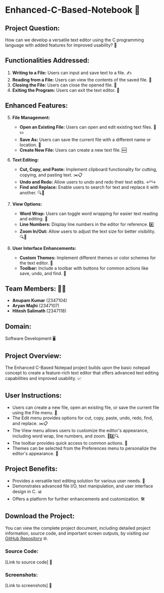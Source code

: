 # Enhanced-C-Based-Notebook 📝 

## Project Question:
How can we develop a versatile text editor using the C programming language with added features for improved usability? 🚀

## Functionalities Addressed:

1. **Writing to a File:** Users can input and save text to a file. ✍️
2. **Reading from a File:** Users can view the contents of the saved file. 📖
3. **Closing the File:** Users can close the opened file. 📂
4. **Exiting the Program:** Users can exit the text editor. 🚪

## Enhanced Features:

5. **File Management:**
   - **Open an Existing File:** Users can open and edit existing text files. 📂✏️
   - **Save As:** Users can save the current file with a different name or location. 💾
   - **Create New File:** Users can create a new text file. 🆕

6. **Text Editing:**
   - **Cut, Copy, and Paste:** Implement clipboard functionality for cutting, copying, and pasting text. ✂️📋
   - **Undo and Redo:** Allow users to undo and redo their text edits. ↩️↪️
   - **Find and Replace:** Enable users to search for text and replace it with another. 🔍🔄

7. **View Options:**
   - **Word Wrap:** Users can toggle word wrapping for easier text reading and editing. 📜
   - **Line Numbers:** Display line numbers in the editor for reference. #️⃣
   - **Zoom In/Out:** Allow users to adjust the text size for better visibility. 🔍🔎

8. **User Interface Enhancements:**
   - **Custom Themes:** Implement different themes or color schemes for the text editor. 🌈
   - **Toolbar:** Include a toolbar with buttons for common actions like save, undo, and find. 🧰

## Team Members: 👨‍💻
- **Anupam Kumar** (2347104)
- **Aryan Majhi** (2347107)
- **Hitesh Salimath** (2347118)

## Domain:
Software Development 🖥️

## Project Overview:
The Enhanced C-Based Notepad project builds upon the basic notepad concept to create a feature-rich text editor that offers advanced text editing capabilities and improved usability. 📈

## User Instructions:
- Users can create a new file, open an existing file, or save the current file using the File menu. 📂
- The Edit menu provides options for cut, copy, paste, undo, redo, find, and replace. ✂️📋
- The View menu allows users to customize the editor's appearance, including word wrap, line numbers, and zoom. 📜#️⃣🔍
- The toolbar provides quick access to common actions. 🧰
- Themes can be selected from the Preferences menu to personalize the editor's appearance. 🌈

## Project Benefits:
- Provides a versatile text editing solution for various user needs. 💼
- Demonstrates advanced file I/O, text manipulation, and user interface design in C. 📊
- Offers a platform for further enhancements and customization. 🛠️

## Download the Project:

You can view the complete project document, including detailed project information, source code, and important screen outputs, by visiting our [GitHub Repository](link_to_github_repository) 🌐.

### Source Code:

[Link to source code] 📂

### Screenshots:

[Link to screenshots] 📸
